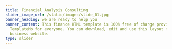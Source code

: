 ```yaml
---
title: Financial Analysis Consulting
slider_image_url: /static/images/slide_01.jpg
banner_heading: we are ready to help you
banner_content: This finance HTML template is 100% free of charge provided by
  TemplateMo for everyone. You can download, edit and use this layout for your
  business website.
type: slider
---
```

